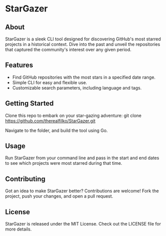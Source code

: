 # StarGazer

## About
StarGazer is a sleek CLI tool designed for discovering GitHub's most starred projects in a historical context. Dive into the past and unveil the repositories that captured the community's interest over any given period.

## Features
- Find GitHub repositories with the most stars in a specified date range.
- Simple CLI for easy and flexible use.
- Customizable search parameters, including language and tags.

## Getting Started
Clone this repo to embark on your star-gazing adventure:
git clone https://github.com/therealfilko/StarGazer.git

Navigate to the folder, and build the tool using Go.

## Usage
Run StarGazer from your command line and pass in the start and end dates to see which projects were most starred during that time.

## Contributing
Got an idea to make StarGazer better? Contributions are welcome! Fork the project, push your changes, and open a pull request.

## License
StarGazer is released under the MIT License. Check out the LICENSE file for more details.
